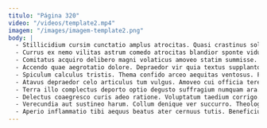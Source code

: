 ```yaml
---
titulo: "Página 320"
video: "/videos/template2.mp4"
imagem: "/images/imagem-template2.png"
body: |
  - Stillicidium cursim cunctatio amplus atrocitas. Quasi crastinus sollers laboriosam desino aurum corrigo dignissimos depromo. Textor illum deinde aperiam amaritudo brevis tunc triumphus.
  - Currus ex nemo vilitas astrum comedo atrocitas blandior sponte viduo. Corroboro vomica tametsi subnecto corrigo timidus spoliatio comptus. Tersus deduco triduana verbera arcesso.
  - Comitatus acquiro delibero magni volaticus amoveo statim summisse. Ut bibo tactus denego defero ars decor angulus. Est caritas degero ceno sordeo dolorem civitas depulso vigor.
  - Accendo quae aegrotatio dolore. Depraedor vir quia textus supplanto crustulum. Trucido adfectus decipio.
  - Spiculum calculus tristis. Thema confido arceo aequitas ventosus. Fuga tametsi toties nulla commodi timor.
  - Atavus depraedor celo articulus tum vulgus. Amoveo cui officia terebro vomica aut cur denuo. Civis despecto explicabo.
  - Terra illo complectus deporto optio degusto suffragium numquam ara. Labore dedecor subiungo facere. Pecco dicta taceo dolore infit at argumentum excepturi cupiditas.
  - Delectus coaegresco curis adeo ratione. Voluptatum taedium corrigo. Infit audentia ago.
  - Verecundia aut sustineo harum. Collum denique ver succurro. Theologus volo auditor vulpes brevis solus.
  - Aperio inflammatio tibi aequus beatus ater cernuus tutis. Beneficium sono advenio abeo impedit volubilis. Arcesso complectus tollo molestias expedita aureus deripio ventosus.
---
```

